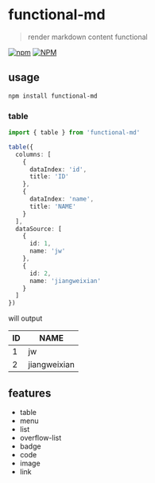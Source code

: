 # functional-md
> render markdown content functional

[![npm](https://img.shields.io/npm/v/functional-md)](https://github.com/JiangWeixian/functional-md) [![NPM](https://img.shields.io/npm/l/functional-md)](https://github.com/JiangWeixian/functional-md)

## usage

```console
npm install functional-md
```

### table

```ts
import { table } from 'functional-md'

table({
  columns: [
    {
      dataIndex: 'id',
      title: 'ID'
    },
    {
      dataIndex: 'name',
      title: 'NAME'
    }
  ],
  dataSource: [
    {
      id: 1,
      name: 'jw'
    },
    {
      id: 2,
      name: 'jiangweixian'
    }
  ]
})
```

will output

|ID|NAME|
|-----|-----|
|1|jw|
|2|jiangweixian|

## features

- table
- menu
- list
- overflow-list
- badge
- code
- image
- link
